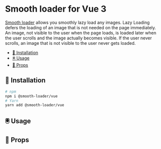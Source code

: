 # Smooth loader for Vue 3

[Smooth loader](https://github.com/SerhiiCho/smooth-loader) allows you smoothly lazy load any images. Lazy Loading defers the loading of an image that is not needed on the page immediately. An image, not visible to the user when the page loads, is loaded later when the user scrolls and the image actually becomes visible. If the user never scrolls, an image that is not visible to the user never gets loaded.

- [🚀 Installation](#)
- [🖲 Usage](#)
- [🧬 Props](#)

## 🚀 Installation

```bash
# npm
npm i @smooth-loader/vue
# Yarn
yarn add @smooth-loader/vue
```


## 🖲 Usage


## 🧬 Props